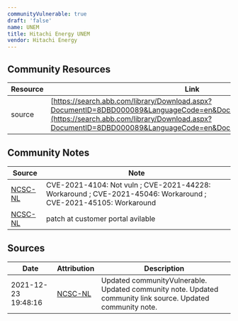 ```yaml
---
communityVulnerable: true
draft: 'false'
name: UNEM
title: Hitachi Energy UNEM
vendor: Hitachi Energy
---
```



## Community Resources
| Resource | Link |
| --- | --- |
| source | [https://search.abb.com/library/Download.aspx?DocumentID=8DBD000089&LanguageCode=en&DocumentPartId=&Action=Launch](https://search.abb.com/library/Download.aspx?DocumentID=8DBD000089&LanguageCode=en&DocumentPartId=&Action=Launch) |

## Community Notes
| Source | Note |
| --- | --- |
| [NCSC-NL](https://github.com/NCSC-NL/log4shell/blob/main/software/README.md) | CVE-2021-4104: Not vuln ; CVE-2021-44228: Workaround ; CVE-2021-45046: Workaround ; CVE-2021-45105: Workaround </ul> |
| [NCSC-NL](https://github.com/NCSC-NL/log4shell/blob/main/software/README.md) | patch at customer portal avilable |

## Sources
| Date | Attribution | Description |
| --- | --- | --- |
| 2021-12-23 19:48:16 | [NCSC-NL](https://github.com/NCSC-NL/log4shell/blob/main/software/README.md) | Updated communityVulnerable. Updated community note. Updated community link source. Updated community note.  |
